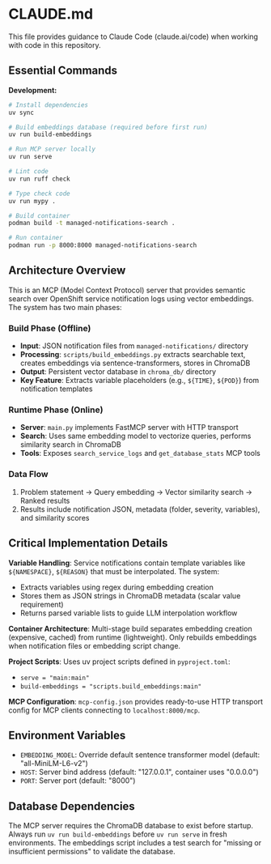 # CLAUDE.md

This file provides guidance to Claude Code (claude.ai/code) when working with code in this repository.

## Essential Commands

**Development:**
```bash
# Install dependencies
uv sync

# Build embeddings database (required before first run)
uv run build-embeddings

# Run MCP server locally
uv run serve

# Lint code
uv run ruff check

# Type check code
uv run mypy .

# Build container
podman build -t managed-notifications-search .

# Run container
podman run -p 8000:8000 managed-notifications-search
```

## Architecture Overview

This is an MCP (Model Context Protocol) server that provides semantic search over OpenShift service notification logs using vector embeddings. The system has two main phases:

### Build Phase (Offline)
- **Input**: JSON notification files from `managed-notifications/` directory
- **Processing**: `scripts/build_embeddings.py` extracts searchable text, creates embeddings via sentence-transformers, stores in ChromaDB
- **Output**: Persistent vector database in `chroma_db/` directory
- **Key Feature**: Extracts variable placeholders (e.g., `${TIME}`, `${POD}`) from notification templates

### Runtime Phase (Online) 
- **Server**: `main.py` implements FastMCP server with HTTP transport
- **Search**: Uses same embedding model to vectorize queries, performs similarity search in ChromaDB
- **Tools**: Exposes `search_service_logs` and `get_database_stats` MCP tools

### Data Flow
1. Problem statement → Query embedding → Vector similarity search → Ranked results
2. Results include notification JSON, metadata (folder, severity, variables), and similarity scores

## Critical Implementation Details

**Variable Handling**: Service notifications contain template variables like `${NAMESPACE}`, `${REASON}` that must be interpolated. The system:
- Extracts variables using regex during embedding creation
- Stores them as JSON strings in ChromaDB metadata (scalar value requirement)
- Returns parsed variable lists to guide LLM interpolation workflow

**Container Architecture**: Multi-stage build separates embedding creation (expensive, cached) from runtime (lightweight). Only rebuilds embeddings when notification files or embedding script change.

**Project Scripts**: Uses uv project scripts defined in `pyproject.toml`:
- `serve = "main:main"` 
- `build-embeddings = "scripts.build_embeddings:main"`

**MCP Configuration**: `mcp-config.json` provides ready-to-use HTTP transport config for MCP clients connecting to `localhost:8000/mcp`.

## Environment Variables

- `EMBEDDING_MODEL`: Override default sentence transformer model (default: "all-MiniLM-L6-v2")
- `HOST`: Server bind address (default: "127.0.0.1", container uses "0.0.0.0")
- `PORT`: Server port (default: "8000")

## Database Dependencies

The MCP server requires the ChromaDB database to exist before startup. Always run `uv run build-embeddings` before `uv run serve` in fresh environments. The embeddings script includes a test search for "missing or insufficient permissions" to validate the database.